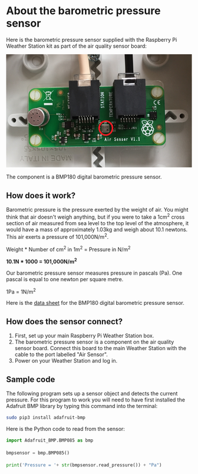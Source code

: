 # About the barometric pressure sensor

Here is the barometric pressure sensor supplied with the Raspberry Pi Weather Station kit as part of the air quality sensor board:

![Barometric pressure sensor](images/pressure_sensor.png)

The component is a BMP180 digital barometric pressure sensor.

## How does it work?

Barometric pressure is the pressure exerted by the weight of air. You might think that air doesn't weigh anything, but if you were to take a 1cm<sup>2</sup> cross section of air measured from sea level to the top level of the atmosphere, it would have a mass of approximately 1.03kg and weigh about 10.1 newtons. This air exerts a pressure of 101,000N/m<sup>2</sup>.

Weight * Number of cm<sup>2</sup> in 1m<sup>2</sup> = Pressure in N/m<sup>2</sup>

**10.1N * 1000 = 101,000N/m<sup>2</sup>**

Our barometric pressure sensor measures pressure in pascals (Pa). One pascal is equal to one newton per square metre.

1Pa = 1N/m<sup>2</sup>

Here is the [data sheet](https://www.rapidonline.com/pdf/35-1630_V1.pdf) for the BMP180 digital barometric pressure sensor.

## How does the sensor connect?

1. First, set up your main Raspberry Pi Weather Station box.
1. The barometric pressure sensor is a component on the air quality sensor board. Connect this board to the main Weather Station with the cable to the port labelled "Air Sensor".
1. Power on your Weather Station and log in.


## Sample code

The following program sets up a sensor object and detects the current pressure. For this program to work you will need to have first installed the Adafruit BMP library by typing this command into the terminal:

```bash
sudo pip3 install adafruit-bmp
```
Here is the Python code to read from the sensor:

```python
import Adafruit_BMP.BMP085 as bmp

bmpsensor = bmp.BMP085()

print('Pressure = '+ str(bmpsensor.read_pressure()) + "Pa")
```
